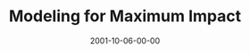 ---
layout: message
category: message
series: "Maximum Impact"
title: "Modeling for Maximum Impact"
date: 2001-10-06-00-00
message_id: 312
audio: "http://s3.amazonaws.com/crossroads-media/message/audio/MI_04_09-30-01_Modeling_For_Maximum_Impact.mp3"
audio-duration: "35:43"
explicit: false
---